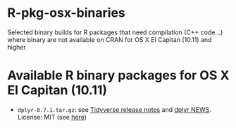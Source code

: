 # R-pkg-osx-binaries
Selected binary builds for R packages that need compilation (C++ code...) where binary are not available on CRAN for OS X El Capitan (10.11) and higher

# Available R binary packages for OS X El Capitan (10.11)
- `dplyr-0.7.1.tar.gz`: see [Tidyverse release notes](https://github.com/tidyverse/dplyr/releases) and [dplyr NEWS](https://github.com/tidyverse/dplyr/blob/master/NEWS.md). License: MIT (see [here](https://github.com/tidyverse/dplyr/blob/master/LICENSE.md))

